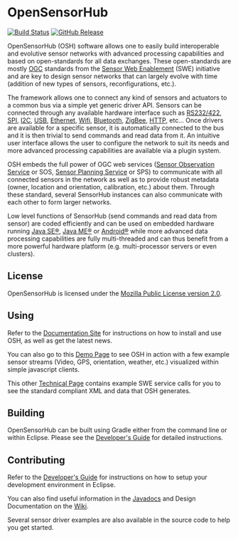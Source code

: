 OpenSensorHub
===========================================================

[![Build Status](https://travis-ci.org/opensensorhub/osh-core.svg?branch=master)](https://travis-ci.org/opensensorhub/osh-core)
[![GitHub Release](https://img.shields.io/github/release/opensensorhub/osh-core.svg)](https://github.com/opensensorhub/osh-core/releases/latest)

OpenSensorHub (OSH) software allows one to easily build interoperable and evolutive sensor networks with advanced processing capabilities and based on open-standards for all data exchanges. These open-standards are mostly [OGC](http://www.opengeospatial.org) standards from the [Sensor Web Enablement](http://www.opengeospatial.org/projects/groups/sensorwebdwg) (SWE) initiative and are key to design sensor networks that can largely evolve with time (addition of new types of sensors, reconfigurations, etc.).

The framework allows one to connect any kind of sensors and actuators to a common bus via a simple yet generic driver API. Sensors can be connected through any available hardware interface such as [RS232/422](http://en.wikipedia.org/wiki/RS-232), [SPI](http://en.wikipedia.org/wiki/Serial_Peripheral_Interface_Bus), [I2C](http://en.wikipedia.org/wiki/I%C2%B2C), [USB](http://en.wikipedia.org/wiki/USB), [Ethernet](http://en.wikipedia.org/wiki/Ethernet), [Wifi](http://en.wikipedia.org/wiki/Wi-Fi), [Bluetooth](http://en.wikipedia.org/wiki/Bluetooth), [ZigBee](http://en.wikipedia.org/wiki/ZigBee), [HTTP](http://en.wikipedia.org/wiki/Hypertext_Transfer_Protocol), etc... Once drivers are available for a specific sensor, it is automatically connected to the bus and it is then trivial to send commands and read data from it. An intuitive user interface allows the user to configure the network to suit its needs and more advanced processing capabilities are available via a plugin system.

OSH embeds the full power of OGC web services ([Sensor Observation Service](http://www.opengeospatial.org/standards/sos) or SOS, [Sensor Planning Service](http://www.opengeospatial.org/standards/sps) or SPS) to communicate with all connected sensors in the network as well as to provide robust metadata (owner, location and orientation, calibration, etc.) about them. Through these standard, several SensorHub instances can also communicate with each other to form larger networks.

Low level functions of SensorHub (send commands and read data from sensor) are coded efficiently and can be used on embedded hardware running [Java SE®](http://www.oracle.com/technetwork/java/javase), [Java ME®](http://www.oracle.com/technetwork/java/embedded/javame) or [Android®](http://www.android.com) while more advanced data processing capabilities are fully multi-threaded and can thus benefit from a more powerful hardware platform (e.g. multi-processor servers or even clusters).


## License

OpenSensorHub is licensed under the [Mozilla Public License version 2.0](http://www.mozilla.org/MPL/2.0/).


## Using

Refer to the [Documentation Site](http://docs.opensensorhub.org/) for instructions on how to install and use OSH, as well as get the latest news.

You can also go to this [Demo Page](http://opensensorhub.github.io/osh-js/latest/showcase/) to see OSH in action with a few example sensor streams (Video, GPS, orientation, weather, etc.) visualized within simple javascript clients.

This other [Technical Page](http://sensiasoft.net:8181/demo.html) contains example SWE service calls for you to see the standard compliant XML and data that OSH generates.


## Building

OpenSensorHub can be built using Gradle either from the command line or within Eclipse. Please see the [Developer's Guide](http://docs.opensensorhub.org/dev/dev-guide/#building-from-source) for detailed instructions.


## Contributing

Refer to the [Developer's Guide](http://docs.opensensorhub.org/dev/dev-guide/#building-with-eclipse) for instructions on how to setup your development environment in Eclipse.

You can also find useful information in the [Javadocs](http://docs.opensensorhub.org/dev/javadoc/) and Design Documentation on the [Wiki](../../wiki/Home). 

Several sensor driver examples are also available in the source code to help you get started.
